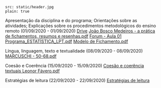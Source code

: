 ```image
src: static/header.jpg
plain: true
```
Apresentação da disciplina e do programa; Orientações sobre as atividades; Explicações sobre os procedimentos metodológicos do ensino remoto (01/09/2020 - 01/09/2020)
[Drive](https://drive.google.com/file/d/1iYTS4EW9zG7XIhFogUBJfmf7bn0tyU4K/view)
[João Bosco Medeiros - a prática de fichamentos, resumos e resenhas.pdf](https://storage.googleapis.com/ime-ufg/pdf/Jo%C3%A3o%20Bosco%20Medeiros%20-%20a%20pr%C3%A1tica%20de%20fichamentos%2C%20resumos%20e%20resenhas.pdf)
[Forum - Aula 01](https://sigaa.sistemas.ufg.br/sigaa/ava/index.jsf)
[Programa_ESTATÍSTICA_LPT.pdf](https://storage.googleapis.com/ime-ufg/pdf/Programa_ESTAT%C3%8DSTICA_LPT.pdf)
[Modelo de Fichamento.pdf](https://storage.googleapis.com/ime-ufg/pdf/Modelo%20de%20Fichamento.pdf)

Língua, linguagem, texto e textualidade (08/09/2020 - 08/09/2020)
[MARCUSCHI - 50-68.pdf](https://storage.googleapis.com/ime-ufg/pdf/MARCUSCHI%20-%2050-68.pdf)

Coesão e Coerência (15/09/2020 - 15/09/2020)
[Coesão e coerência textuais Leonor Fávero.pdf](https://storage.googleapis.com/ime-ufg/pdf/Coes%C3%A3o%20e%20coer%C3%AAncia%20textuais%20Leonor%20F%C3%A1vero.pdf)

Estratégias de leitura (22/09/2020 - 22/09/2020)
[Estratégias de leitura](https://storage.googleapis.com/ime-ufg/pdf/Ler%20e%20Compreender%20os%20sentidos%20do%20Texto.pdf)
